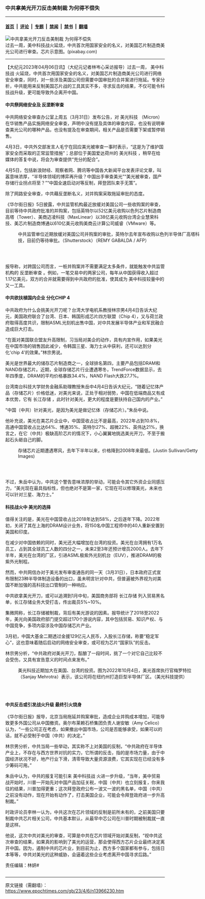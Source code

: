 ### 中共拿美光开刀反击美制裁 为何得不偿失

---

#### [首页](../../../..?n13966230) &nbsp;|&nbsp; [评论](../../../../../epoch-comment?n13966230) &nbsp;|&nbsp; [专题](../../../../../epoch-special?n13966230) &nbsp;|&nbsp; [禁闻](../../../../../epoch-news?n13966230) &nbsp;|&nbsp; [禁书](../../../../../books?n13966230) &nbsp;|&nbsp; [翻墙](https://github.com/gfw-breaker/nogfw/blob/master/README.md?n13966230)


<div><img alt="中共拿美光开刀反击美制裁 为何得不偿失" class="attachment-djy_600_400 size-djy_600_400 wp-post-image" src="https://i.epochtimes.com/assets/uploads/2018/06/p8878751a894836138-600x400.jpg"/>
<div class="caption">
 过去一周，美中科技战火延烧，中共首次用国家安全的名义，对美国芯片制造商美光公司进行审查。芯片示意图。(pixabay.com)
</div></div><hr/><div class="post_content" id="artbody" itemprop="articleBody">
 <!-- article content begin -->
 <p>
  【大纪元2023年04月06日讯】（大纪元记者林岑心采访报导）过去一周，
  <ok href="https://www.epochtimes.com/gb/tag/%E7%BE%8E%E4%B8%AD%E7%A7%91%E6%8A%80%E6%88%98.html">
   美中科技战
  </ok>
  火延烧，中共首次用国家安全的名义，对美国芯片制造商美光公司进行网络安全审查，同时，对一些涉及美国公司但需要中国审批的合并案进行拖延。专家分析，中共能用来反制美国芯片战的工具其实不多，寻求反击的结果，不仅可能令科技战升级，更可能导致外企离开中国。
 </p>
 <h4>
  中共祭网络安全及
  <ok href="https://www.epochtimes.com/gb/tag/%E5%8F%8D%E5%9E%84%E6%96%AD%E5%AE%A1%E6%9F%A5.html">
   反垄断审查
  </ok>
 </h4>
 <p>
  中共网络安全审查办公室上周五（3月31日）发布公告，对
  <ok href="https://www.epochtimes.com/gb/tag/%E7%BE%8E%E5%85%89%E7%A7%91%E6%8A%80.html">
   美光科技
  </ok>
  （Micron）在华销售产品实施网络安全审查，声明中没有提及具体的审查内容，也没有说明审查美光公司的哪种产品，也没有提及在审查期间，相关产品是否需要下架或暂停销售。
 </p>
 <p>
  4月3日，中共外交部发言人毛宁在回应美光被审查一事时表示，“这是为了维护国家安全而采取的正常监管措施”；总部位于美国爱达荷州的
  <ok href="https://www.epochtimes.com/gb/tag/%E7%BE%8E%E5%85%89%E7%A7%91%E6%8A%80.html">
   美光科技
  </ok>
  ，稍早在给媒体的答复中说，将会为审查提供“充分的配合”。
 </p>
 <p>
  4月5日，包括新浪财经、观察者网、腾讯等中国各大新闻平台发表评论文章，叫嚣意味浓厚，“半导体领域的博弈再升级？中国出手审查美光”“美光被审查，国产存储行业拐点将至？”“中国全速启动对等反制，拜登团队束手无策”。
 </p>
 <p>
  除了网路安全审查，中共藉反垄断名义，对并购案采取拖延审批的态度。
 </p>
 <p>
  《华尔街日报》5日披露，中共监管机构最近放缓对美国公司一些收购案的审查，目前等待中共政府批准的并购案，包括英特尔以52亿美元收购以色列芯片制造商高塔（Tower）、美商迈凌科技（MaxLinear）以38亿美元收购台湾企业慧荣科技、美芯片制造商博通以610亿美元收购美商云计算公司威睿（VMware）等。
 </p>
 <figure aria-describedby="caption-attachment-13457351" class="wp-caption aligncenter" id="attachment_13457351" style="width: 601px">
  <ok href="https://i.epochtimes.com/assets/uploads/2021/12/id13457351-533689.jpg" target="_blank">
   <img alt="" class="wp-image-13457351" src="https://i.epochtimes.com/assets/uploads/2021/12/id13457351-533689-450x300.jpg"/>
  </ok>
  <br/><figcaption class="wp-caption-text" id="caption-attachment-13457351">
   中共监管单位近期放缓对美国公司并购案的审批，英特尔去年宣布收购以色列半导体厂高塔科技，目前仍等待审批。（Shutterstock）（REMY GABALDA / AFP）
  </figcaption><br/>
 </figure><br/>
 <p>
  报导称，对跨国公司而言，一桩并购案并不需要满足太多条件，就能触发中共监管机构的
  <ok href="https://www.epochtimes.com/gb/tag/%E5%8F%8D%E5%9E%84%E6%96%AD%E5%AE%A1%E6%9F%A5.html">
   反垄断审查
  </ok>
  。例如，一笔交易中的两家公司，每年从中国获得收入超过1.17亿美元，双方的合并就需要得到中共政府的批准，使其成为
  <span style="font-weight: 400;">
   美中科技较量中的又一工具。
  </span>
 </p>
 <h4>
  中共欲扶植国内企业 分化CHIP 4
 </h4>
 <p>
  中共政府为什么会挑美光开刀呢？台湾大学电机系教授林宗男4月4日告诉大纪元，美国政府联合了台湾、日本、韩国形成芯片四方联盟（Chip 4），又与荷兰政府取得高度共识，限制ASML光刻机出售中国，对中共发展半导体产业和军民融合造成巨大打击。
 </p>
 <p>
  “在面对美国联合盟友升高限制，习当局对美企的动作，具有内宣作用，如果美光在中国市场的销售因此减少，令韩国三星、海力士从中获利，还可以达到分化‘chip 4’的效果。”林宗男说。
 </p>
 <p>
  美光是世界最大的储存芯片制造商之一，全球排名第四，主要产品包括DRAM和NAND存储芯片。近期，全球存储芯片行业遭遇寒冬，TrendForce数据显示，去年四季度，DRAM的平均价格暴跌34.4%，NAND Flash大跌27.7%。
 </p>
 <p>
  台湾南台科技大学财务金融系助理教授朱岳中4月4日告诉大纪元，“随着记忆体产品（存储芯片）价格低迷，对美光来说，正处于相对弱势，中国在低端商品又有成本优势，它有
  <ok href="https://www.epochtimes.com/gb/tag/%E9%95%BF%E6%B1%9F%E5%AD%98%E5%82%A8.html">
   长江存储
  </ok>
  ，此时针对美光，更大的程度是要扶持自己国内的产业。”
 </p>
 <p>
  “中国（中共）针对美光，是因为美光是做记忆体（存储芯片）。”朱岳中说。
 </p>
 <p>
  他补充说，美光在美芯片企业中，中国营收占比不是最高，2022年占到10.8%，高通中国营收占比达64%、博通35%、英特尔27%、超微22%、英伟达21%，换言之，在它（中共）极缺高阶芯片的情况下，小心翼翼地挑选美光开刀，不至于搬起石头砸自己的脚。
 </p>
 <figure aria-describedby="caption-attachment-10571810" class="wp-caption aligncenter" id="attachment_10571810" style="width: 603px">
  <ok href="https://i.epochtimes.com/assets/uploads/2018/07/cde6fe33638230258c8126c06f11de98-1.jpg" target="_blank">
   <img alt="" class="wp-image-10571810" src="https://i.epochtimes.com/assets/uploads/2018/07/cde6fe33638230258c8126c06f11de98-1-450x292.jpg"/>
  </ok>
  <br/><figcaption class="wp-caption-text" id="caption-attachment-10571810">
   存储芯片近期遭遇寒风，去年下半年以来，价格降到2008年来最低。(Justin Sullivan/Getty Images)
  </figcaption><br/>
 </figure><br/>
 <p>
  不过，朱岳中认为，中共这个警告意味浓厚的举动，可能会令其它外资企业同感压力，“美光现在最具指标性，但也绝对不是第一家，它现在可以修理美光，未来也可以针对三星、海力士。”
 </p>
 <h4>
  科技战火中 美光的选择
 </h4>
 <p>
  值得关注的是，美光在中国营收占比2018年达到58%，之后逐年下降。2022年初，关闭了其在上海的DRAM设计业务，将150名中国工程师中的40人重新安置到美国和印度。
 </p>
 <p>
  在减少对中国依赖的同时，美光还大幅增加在台湾的投资。美光在台湾拥有1万名员工，占到其全球员工人数的四分之一，未来2至3年还预计增员2000人。去年下半年，美光在台湾的厂区，引进ASML极紫外光刻机台（EUV），推进DRAM的极紫外光制程。
 </p>
 <p>
  然而，中共网信办对于美光发布审查通告的同一天（3月31日），日本政府正式宣布限制23种半导体制造设备的出口，虽未明言针对中共，但普遍被外界视为对美国不断加强的高科技出口管制的一种响应。
 </p>
 <p>
  中共欲拿美光开刀，或可以追溯到1月中旬，美国商务部将
  <ok href="https://www.epochtimes.com/gb/tag/%E9%95%BF%E6%B1%9F%E5%AD%98%E5%82%A8.html">
   长江存储
  </ok>
  列入贸易黑名单，长江存储业务大受打击，传出裁员5%~10%。
 </p>
 <p>
  集微网称，长江存储被制裁，背后有美光游说的因素。报导统计了2018至2022年，美光向美国政府部门提交超过170个游说内容，其中包括贸易、知识产权、与中国竞争，多项内容涉及中国存储芯片产业。
 </p>
 <p>
  3月初，中国大基金二期透过金援129亿元人民币，入股长江存储，称要“稳定军心”，这也意味着随后启动的网络安全审查，或可视为芯片“国家队”的反击。
 </p>
 <p>
  林宗男分析，“中共政府对美光开刀，酝酿了一段时间，挑了一个对它自己比较不会受伤，又具有宣告意义的时间点来发布。”
 </p>
 <figure aria-describedby="caption-attachment-13839271" class="wp-caption aligncenter" id="attachment_13839271" style="width: 602px">
  <ok href="https://i.epochtimes.com/assets/uploads/2022/10/id13839271-bs3_2019-3000x2000.jpeg" target="_blank">
   <img alt="" class="wp-image-13839271" src="https://i.epochtimes.com/assets/uploads/2022/10/id13839271-bs3_2019-3000x2000-450x300.jpeg"/>
  </ok>
  <br/><figcaption class="wp-caption-text" id="caption-attachment-13839271">
   美光科技近期加大在美国、台湾的投资。图为2022年10月4日，美光首席执行官梅罗特拉（Sanjay Mehrotra）表示，该公司将在纽约州打造巨型半导体厂区。（美光科技提供）
  </figcaption><br/>
 </figure><br/>
 <h4>
  中共反击或引发战火升级 最终引火烧身
 </h4>
 <p>
  《华尔街日报》报导，北京当局拖延并购案审批，造成企业并购成本增加，可能导致更多外国公司从中国撤资。奥尔布莱赖石桥集团负责人谢安敏（Amy Celico）认为，“一些公司正在考虑，如果撤出中国市场，公司是否能够承受，如果可以的话，就不必受制于中国（中共）的决定。”
 </p>
 <p>
  林宗男分析，中共当局一些举动，其实称不上对美国的反制，“中共政府在半导体产业上，不存在与西方世界对抗的实力，它所谓的反击，指的是市场力量，由于中国经济状况不好，地产行业下滑，清零导致大量资源浪费，它其实现在已经没有多少筹码可用。”
 </p>
 <p>
  朱岳中认为，中共的报复可能引来
  <ok href="https://www.epochtimes.com/gb/tag/%E7%BE%8E%E4%B8%AD%E7%A7%91%E6%8A%80%E6%88%98.html">
   美中科技战
  </ok>
  火进一步升级，“当年，美中贸易战开始时，川普一开始先对中国产品加征关税，中国（中共）也立刻报复，你来我往的结果，川普加得更重；这次拜登政府公布一波又一波的黑名单，中国（中共）之前没有动作，现在开始有动作了，打击美国企业，可能会令拜登政府进一步升高制裁。”
 </p>
 <p>
  时政评论员李林一认为，中共这次在芯片领域的反制是前所未有的，之前美国只要制裁中共芯片相关公司，中共基本默认，从最早中芯公司在川普时期被制裁就一直是这样。
 </p>
 <p>
  他说，这次中共对美光的审查，可算是中共在芯片领域开始对美反制，“视中共这次审查的结果，如果真的影响到了美光的运营，那会使得西方芯片企业最终决定离开中国。因为，遏制中共的芯片业，到目前为止，西方多个国家都有参与，包括日本等等，中共对美光的这种威胁，会逼着这些企业考虑离开中国寻求后路。”
 </p>
 <p>
  责任编辑：林妍#
 </p>
 <!-- article content end -->
 <div id="below_article_ad">
 </div>
</div>


<img src='http://gfw-breaker.win/epoch-news/pages/nf1412576/n13966230.md' width='0px' height='0px'/>

---

原文链接（需翻墙）：https://www.epochtimes.com/gb/23/4/6/n13966230.htm
